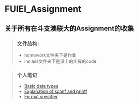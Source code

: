 # FUIEI_Assignment
## 关于所有在斗支澳联大的Assignment的收集
> ### 文件结构:
> - homework文件夹下是作业
> - inclass文件夹下是课上的实操的code

> ### 个人笔记
> - [Basic data types](https://github.com/Green-hats/FUIEI_Assignment/blob/main/NOTE/Basic%20data%20types.md)
> - [Explanation of scanf and printf](https://github.com/Green-hats/FUIEI_Assignment/blob/main/NOTE/Explanation%20of%20scanf%20and%20printf.md)
> - [Format specifier](https://github.com/Green-hats/FUIEI_Assignment/blob/main/NOTE/Format%20specifier.md)
